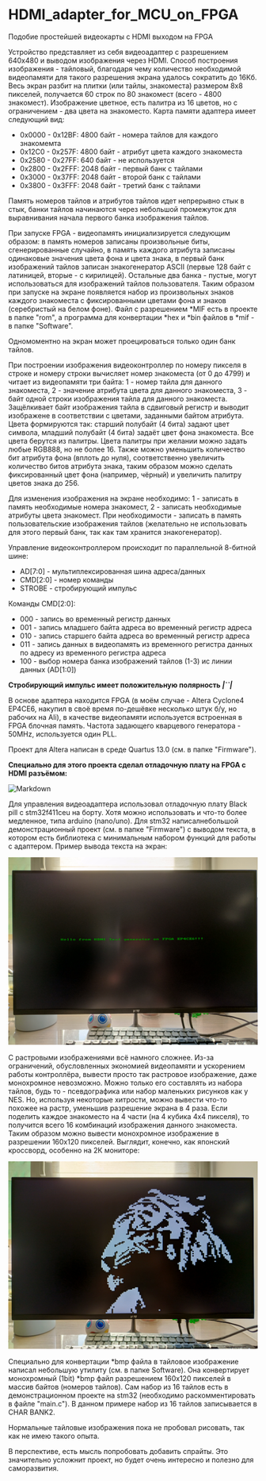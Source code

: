 # HDMI_adapter_for_MCU_on_FPGA
Подобие простейшей видеокарты с HDMI выходом на FPGA

Устройство представляет из себя видеоадаптер с разрешением 640х480 и выводом изображения через HDMI. Способ построения изображения - тайловый, благодаря чему количество необходимой видеопамяти для такого разрешения экрана удалось сократить до 16Кб. Весь экран разбит на плитки (или тайлы, знакоместа) размером 8х8 пикселей, получается 60 строк по 80 знакомест (всего - 4800 знакомест). Изображение цветное, есть палитра из 16 цветов, но с ограничением - два цвета на знакоместо. 
Карта памяти адаптера имеет следующий вид:

* 0x0000 - 0x12BF: 4800 байт - номера тайлов для каждого знакомемта
* 0x12C0 - 0x257F: 4800 байт - атрибут цвета каждого знакоместа
* 0x2580 - 0x27FF: 640 байт - не используется
* 0x2800 - 0x2FFF: 2048 байт - первый банк с тайлами
* 0x3000 - 0x37FF: 2048 байт - второй банк с тайлами
* 0x3800 - 0x3FFF: 2048 байт - третий банк с тайлами

Память номеров тайлов и атрибутов тайлов идет непрерывно стык в стык, банки тайлов начинаются через небольшой промежуток для выравнивания начала первого банка изображения тайлов.

При запуске FPGA - видеопамять инициализируется следующим образом: в память номеров записаны произвольные биты, сгенерированные случайно, в память каждого атрибута записаны одинаковые значения цвета фона и цвета знака, в первый банк изображений тайлов записан знакогенератор ASCII (первые 128 байт с латиницей, вторые - с кирилицей). Остальные два банка - пустые, могут использоваться для изображений тайлов пользователя. Таким образом при запуске на экране появляется набор из произвольных знаков каждого знакоместа с фиксированными цветами фона и знаков (серебристый на белом фоне). Файл с разрешением *MIF есть в проекте в папке "rom", а программа для конвертации *hex и *bin файлов в *mif - в папке "Software".

Одномоментно на экран может проецироваться только один банк тайлов.

При построении изображения видеоконтроллер по номеру пикселя в строке и номеру строки вычисляет номер знакоместа (от 0 до 4799) и читает из видеопамяти три байта: 1 - номер тайла для данного знакоместа, 2 - значение атрибута цвета для данного знакоместа, 3 - байт одной строки изображения тайла для данного знакоместа. Защёлкивает байт изображения тайла в сдвиговый регистр и выводит изображене в соответствии с цветами, заданными байтом атрибута. Цвета формируются так: старший полубайт (4 бита) задают цвет символа, младший полубайт (4 бита) задаёт цвет фона знакоместа. Все цвета берутся из палитры. Цвета палитры при желании можно задать любые RGB888, но не более 16. Также можно уменьшить количество бит атрибута фона (вплоть до нуля), соответственно увеличить количество битов атрибута знака, таким образом можно сделать фиксированный цвет фона (например, чёрный) и увеличить палитру цветов знака до 256.

Для изменения изображения на экране необходимо: 1 - записать в память необходимые номера знакомест, 2 - записать необходимые атрибуты цвета знакомест. При необходимости - записать в память пользовательские изображения тайлов (желательно не использовать для этого первый банк, так как там хранится знакогенератор).

Управление видеоконтроллером происходит по параллельной 8-битной шине:

* AD[7:0] - мультиплексированная шина адреса/данных
* CMD[2:0] - номер команды
* STROBE - стробирующий импульс

Команды CMD[2:0]:

* 000 - запись во временный регистр данных
* 001 - запись младшего байта адреса во временный регистр адреса
* 010 - запись старшего байта адреса во временный регистр адреса
* 011 - запись данных в видеопамять из временного регистра данных по адресу из временного регистра адреса
* 100 - выбор номера банка изображений тайлов (1-3) ис линии данных (AD[1:0])

**Стробирующий импульс имеет положительную полярность _|``|_**

В основе адаптера находится FPGA (в моём случае - Altera Cyclone4 EP4CE6, накупил в своё время по-дешёвке несколько штук б/у, но рабочих на Ali), в качестве видеопамяти используется встроенная в FPGA блочная память. Частота задающего кварцевого генератора - 50MHz, используется один PLL. 

Проект для Altera написан в среде Quartus 13.0 (см. в папке "Firmware").

**Специально для этого проекта сделал отладочную плату на FPGA с HDMI разъёмом:**

![Markdown](https://github.com/AndrejChoo/HDMI_adapter_for_MCU_on_FPGA/blob/main/Images/ep4ce6_boarg.jpg)

Для управления видеоадаптера использовал отладочную плату Black pill с stm32f411ceu на борту. Хотя можно использовать и что-то более медленное, типа arduino (nano/uno). Для stm32 написалнебольшой  демонстрационный проект (см. в папке "Firmware") с выводом текста, в котором есть библиотека с минимальным набором функций для работы с адаптером. 
Пример вывода текста на экран:

![Markdown](https://github.com/AndrejChoo/HDMI_adapter_for_MCU_on_FPGA/blob/main/Images/hello.jpg)

С растровыми изображениями всё намного сложнее. Из-за ограничений, обусловленных экономией видеопамяти и ускорением работы контроллёра, вывести просто так растровое изображение, даже монохромное невозможно. Можно только его составлять из набора тайлов, будь то - псевдографика или набор маленьких рисунков как у NES. Но, используя некоторые хитрости, можно вывести что-то похожее на растр, уменьшив разрешение экрана в 4 раза. Если поделить каждое знакоместо на 4 части (на 4 кубика 4х4 пикселя), то получится всего 16 комбинаций изображения данного знакоместа. Таким образом можно вывести монохромное изображение в разрешении 160х120 пикселей. Выглядит, конечно, как японский кроссворд, особенно на 2К мониторе:

![Markdown](https://github.com/AndrejChoo/HDMI_adapter_for_MCU_on_FPGA/blob/main/Images/tiger.jpg)

Специально для конвертации *bmp файла в тайловое изображение написал небольшую утилиту (см. в папке Software). Она конвертирует монохромный (1bit) *bmp файл разрешением 160х120 пикселей в массив байтов (номеров тайлов). Сам набор из 16 тайлов есть в демонстрационном проекте на stm32 (необходимо раскомментировать в файле "main.c"). В данном примере набор из 16 тайлов записывается в CHAR BANK2.

Нормальные тайловые изображения пока не пробовал рисовать, так как не имею такого опыта. 

В перспективе, есть мысль попробовать добавить спрайты. Это значительно усложнит проект, но будет очень интересно и полезно для саморазвития.
